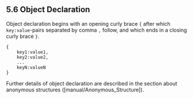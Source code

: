 ## 5.6 Object Declaration

Object declaration begins with an opening curly brace `{` after which `key:value`-pairs separated by comma `,` follow, and which ends in a closing curly brace `}`.

```
{
	key1:value1,
	key2:value2,
	...
	keyN:valueN
}
```
Further details of object declaration are described in the section about anonymous structures ([manual/Anonymous_Structure]).